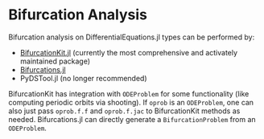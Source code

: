 # Bifurcation Analysis

Bifurcation analysis on DifferentialEquations.jl types can be performed by:

- [BifurcationKit.jl](https://github.com/rveltz/BifurcationKit.jl) (currently the most comprehensive and activately maintained package)
- [Bifurcations.jl](https://github.com/tkf/Bifurcations.jl)
- PyDSTool.jl (no longer recommended)

BifurcationKit has integration with `ODEProblem` for some functionality (like computing periodic orbits via shooting).
If `oprob` is an `ODEProblem`, one can also just pass `oprob.f.f` and `oprob.f.jac` to BifurcationKit methods as needed.
Bifurcations.jl can directly generate a `BifurcationProblem` from an
`ODEProblem`. 
